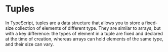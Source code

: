 # Tuples

In TypeScript, tuples are a data structure that allows you to store a fixed-size collection of elements of different type. They are similar to arrays, but with a key difference: the types of element in a tuple are fixed and declared at the time of creation, whereas arrays can hold elements of the same type, and their size can vary.